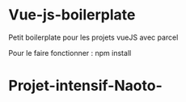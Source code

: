 # Vue-js-boilerplate

Petit boilerplate pour les projets vueJS avec parcel

Pour le faire fonctionner :
npm install

# Projet-intensif-Naoto-
